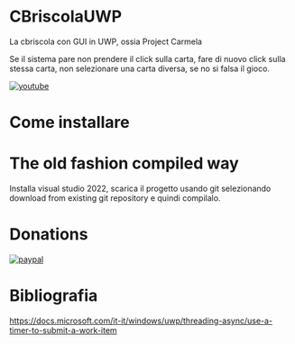 # CBriscolaUWP
La cbriscola con GUI in UWP, ossia Project Carmela

Se il sistema pare non prendere il click sulla carta, fare di nuovo click sulla stessa carta, non selezionare una carta diversa, se no si falsa il gioco.

[![youtube](https://ibb.co/9njwvsg)](https://youtu.be/w9OO5Ey8tt0)

# Come installare

# The old fashion compiled way

Installa visual studio 2022, scarica il progetto usando git selezionando download from existing git repository e quindi compilalo.

# Donations

[![paypal](https://www.paypalobjects.com/en_US/i/btn/btn_donateCC_LG.gif)](https://www.paypal.com/cgi-bin/webscr?cmd=_s-xclick&hosted_button_id=H4ZHTFRCETWXG)

# Bibliografia
https://docs.microsoft.com/it-it/windows/uwp/threading-async/use-a-timer-to-submit-a-work-item
